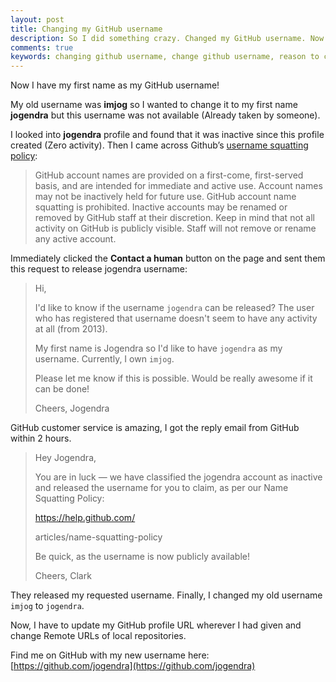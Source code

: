 ```yaml
---
layout: post
title: Changing my GitHub username
description: So I did something crazy. Changed my GitHub username. Now I have my first name as my GitHub username.
comments: true
keywords: changing github username, change github username, reason to change github username, should I change github username
---
```

Now I have my first name as my GitHub username!

My old username was **imjog** so I wanted to change it to my first name **jogendra** but this username was not available (Already taken by someone).

I looked into **jogendra** profile and found that it was inactive since this profile created (Zero activity). Then I came across Github’s [username squatting policy](https://help.github.com/articles/name-squatting-policy/):

> GitHub account names are provided on a first-come, first-served basis, and are intended for immediate and active use. Account names may not be inactively held for future use. GitHub account name squatting is prohibited. Inactive accounts may be renamed or removed by GitHub staff at their discretion. Keep in mind that not all activity on GitHub is publicly visible. Staff will not remove or rename any active account.

Immediately clicked the **Contact a human** button on the page and sent them this request to release jogendra username:

> Hi,
>
> I'd like to know if the username `jogendra` can be released? The user who has registered that username doesn't seem to have any activity at all (from 2013).
>
> My first name is Jogendra so I'd like to have `jogendra` as my username. Currently, I own `imjog`.
>
> Please let me know if this is possible. Would be really awesome if it can be done!
>
> Cheers,
> Jogendra

GitHub customer service is amazing, I got the reply email from GitHub within 2 hours.

> Hey Jogendra,
>
> You are in luck — we have classified the jogendra account as inactive and released the username for you to claim, as per our Name Squatting Policy:
>
> https://help.github.com/
>
> articles/name-squatting-policy
>
> Be quick, as the username is now publicly available!
>
> Cheers,
> Clark

They released my requested username. Finally, I changed my old username `imjog` to `jogendra`.

Now, I have to update my GitHub profile URL wherever I had given and change Remote URLs of local repositories.

Find me on GitHub with my new username here:
[https://github.com/jogendra](https://github.com/jogendra)
